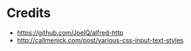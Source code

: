 # Credits
* https://github.com/JoelQ/alfred-http
* http://callmenick.com/post/various-css-input-text-styles
